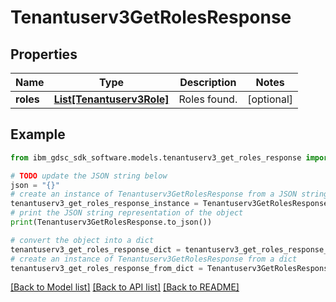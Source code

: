 # Tenantuserv3GetRolesResponse


## Properties

Name | Type | Description | Notes
------------ | ------------- | ------------- | -------------
**roles** | [**List[Tenantuserv3Role]**](Tenantuserv3Role.md) | Roles found. | [optional] 

## Example

```python
from ibm_gdsc_sdk_software.models.tenantuserv3_get_roles_response import Tenantuserv3GetRolesResponse

# TODO update the JSON string below
json = "{}"
# create an instance of Tenantuserv3GetRolesResponse from a JSON string
tenantuserv3_get_roles_response_instance = Tenantuserv3GetRolesResponse.from_json(json)
# print the JSON string representation of the object
print(Tenantuserv3GetRolesResponse.to_json())

# convert the object into a dict
tenantuserv3_get_roles_response_dict = tenantuserv3_get_roles_response_instance.to_dict()
# create an instance of Tenantuserv3GetRolesResponse from a dict
tenantuserv3_get_roles_response_from_dict = Tenantuserv3GetRolesResponse.from_dict(tenantuserv3_get_roles_response_dict)
```
[[Back to Model list]](../README.md#documentation-for-models) [[Back to API list]](../README.md#documentation-for-api-endpoints) [[Back to README]](../README.md)


